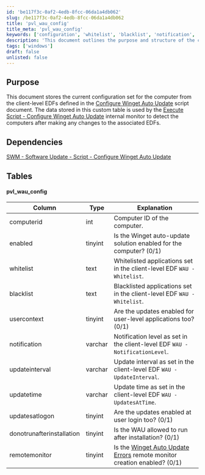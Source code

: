 ```yaml
---
id: 'be117f3c-0af2-4edb-8fcc-06da1a4db062'
slug: /be117f3c-0af2-4edb-8fcc-06da1a4db062
title: 'pvl_wau_config'
title_meta: 'pvl_wau_config'
keywords: ['configuration', 'whitelist', 'blacklist', 'notification', 'updateinterval', 'updatetime', 'windows']
description: 'This document outlines the purpose and structure of the custom table used for storing the configuration settings related to the Winget Auto Update feature. It details the dependencies, the table structure, and the significance of each column in managing the auto-update settings for client computers.'
tags: ['windows']
draft: false
unlisted: false
---
```


## Purpose

This document stores the current configuration set for the computer from the client-level EDFs defined in the [Configure Winget Auto Update](/docs/1e0c72c6-b9aa-454a-8643-ac7c7e1e7d55) script document. The data stored in this custom table is used by the [Execute Script - Configure Winget Auto Update](/docs/a2fa065f-6f76-4442-a0e0-a64365f6c331) internal monitor to detect the computers after making any changes to the associated EDFs.

## Dependencies

[SWM - Software Update - Script - Configure Winget Auto Update](/docs/1e0c72c6-b9aa-454a-8643-ac7c7e1e7d55)

## Tables

#### pvl_wau_config

| Column                   | Type      | Explanation                                                                                           |
|-------------------------|-----------|-------------------------------------------------------------------------------------------------------|
| computerid              | int       | Computer ID of the computer.                                                                          |
| enabled                 | tinyint   | Is the Winget auto-update solution enabled for the computer? (0/1)                                   |
| whitelist               | text      | Whitelisted applications set in the client-level EDF `WAU - Whitelist`.                              |
| blacklist               | text      | Blacklisted applications set in the client-level EDF `WAU - Whitelist`.                              |
| usercontext             | tinyint   | Are the updates enabled for user-level applications too? (0/1)                                       |
| notification            | varchar   | Notification level as set in the client-level EDF `WAU - NotificationLevel`.                         |
| updateinterval          | varchar   | Update interval as set in the client-level EDF `WAU - UpdateInterval`.                               |
| updatetime              | varchar   | Update time as set in the client-level EDF `WAU - UpdatesAtTime`.                                   |
| updatesatlogon         | tinyint   | Are the updates enabled at user login too? (0/1)                                                    |
| donotrunafterinstallation| tinyint   | Is the WAU allowed to run after installation? (0/1)                                                 |
| remotemonitor           | tinyint   | Is the [Winget Auto Update Errors](/docs/68a14948-368f-4064-97a3-d1928e122013) remote monitor creation enabled? (0/1) |



